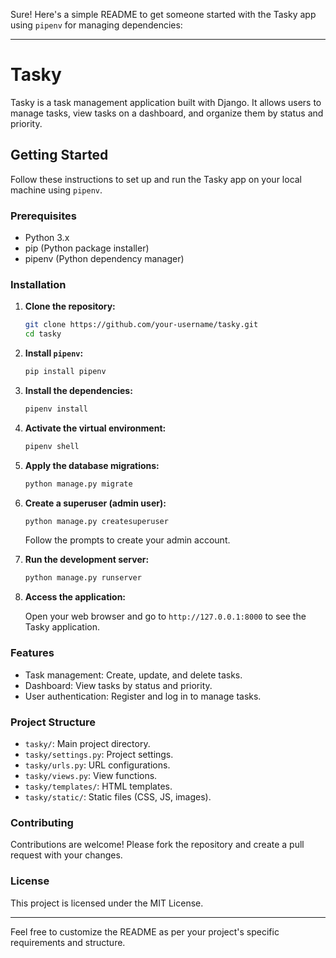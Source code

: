 Sure! Here's a simple README to get someone started with the Tasky app using `pipenv` for managing dependencies:

---

# Tasky

Tasky is a task management application built with Django. It allows users to manage tasks, view tasks on a dashboard, and organize them by status and priority.

## Getting Started

Follow these instructions to set up and run the Tasky app on your local machine using `pipenv`.

### Prerequisites

- Python 3.x
- pip (Python package installer)
- pipenv (Python dependency manager)

### Installation

1. **Clone the repository:**

   ```bash
   git clone https://github.com/your-username/tasky.git
   cd tasky
   ```

2. **Install `pipenv`:**

   ```bash
   pip install pipenv
   ```

3. **Install the dependencies:**

   ```bash
   pipenv install
   ```

4. **Activate the virtual environment:**

   ```bash
   pipenv shell
   ```

5. **Apply the database migrations:**

   ```bash
   python manage.py migrate
   ```

6. **Create a superuser (admin user):**

   ```bash
   python manage.py createsuperuser
   ```

   Follow the prompts to create your admin account.

7. **Run the development server:**

   ```bash
   python manage.py runserver
   ```

8. **Access the application:**

   Open your web browser and go to `http://127.0.0.1:8000` to see the Tasky application.

### Features

- Task management: Create, update, and delete tasks.
- Dashboard: View tasks by status and priority.
- User authentication: Register and log in to manage tasks.

### Project Structure

- `tasky/`: Main project directory.
- `tasky/settings.py`: Project settings.
- `tasky/urls.py`: URL configurations.
- `tasky/views.py`: View functions.
- `tasky/templates/`: HTML templates.
- `tasky/static/`: Static files (CSS, JS, images).

### Contributing

Contributions are welcome! Please fork the repository and create a pull request with your changes.

### License

This project is licensed under the MIT License.

---

Feel free to customize the README as per your project's specific requirements and structure.